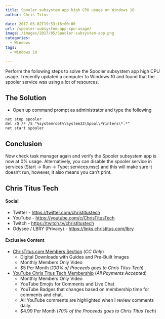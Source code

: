 ```yaml
---
title: Spooler subsystem app high CPU usage on Windows 10
author: Chris Titus

date: 2017-05-02T19:53:16+00:00
url: /spooler-subsystem-app-cpu-usage/
image: /images/2017/05/Spooler-subsystem-app.png
categories:
  - Windows
tags:
  - Windows 10

---
```

Perform the following steps to solve the Spooler subsystem app high CPU usage. I recently updated a computer to Windows 10 and found that the spooler service was using a lot of resources.<!--more-->

## The Solution

  * Open up command prompt as administrator and type the following

```
net stop spooler
del /Q /F /S "%systemroot%\System32\Spool\Printers\*.*"
net start spooler
```

## Conclusion

Now check task manager again and verify the Spooler subsystem app is now at 0% usage. Alternatively, you can disable the spooler service in services (Start -> Run -> Type: services.msc) and this will make sure it doesn&#8217;t run, however, it also means you can&#8217;t print.

## Chris Titus Tech

#### Social

- Twitter - <https://twitter.com/christitustech>
- YouTube - <https://youtube.com/c/ChrisTitusTech>
- Twitch - <https://twitch.tv/christitustech>
- Odysee / LBRY (Privacy) - <https://links.christitus.com/lbry>

#### Exclusive Content

- [ChrisTitus.com Members Section][1] (_CC Only_)
  - Digital Downloads with Guides and Pre-Built Images
  - Monthly Members Only Video
  - $5 Per Month (_100% of Proceeds goes to Chris Titus Tech_)
- [YouTube Chris Titus Tech Membership][2] (_All Payments Accepted_)
  - Monthly Members Only Video
  - YouTube Emojis for Comments and Live Chat
  - YouTube Badges that changes based on membership time for comments and chat.
  - All YouTube comments are highlighted when I review comments daily. 
  - $4.99 Per Month (_70% of the Proceeds goes to Chris Titus Tech_)

 [1]: https://portal.christitus.com
 [2]: https://links.christitus.com/join
